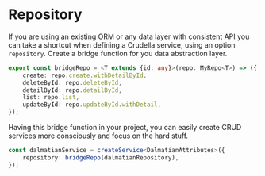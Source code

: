# Repository

If you are using an existing ORM or any data layer with consistent API you can take a shortcut when defining a Crudella service, using an option `repository`.
Create a bridge function for you data abstraction layer.

```typescript
export const bridgeRepo = <T extends {id: any}>(repo: MyRepo<T>) => ({
    create: repo.create.withDetailById,
    deleteById: repo.deleteById,
    detailById: repo.detailById,
    list: repo.list,
    updateById: repo.updateById.withDetail,
});
```
Having this bridge function in your project, you can easily create CRUD services more consciously and focus on the hard stuff.

```typescript
const dalmatianService = createService<DalmatianAttributes>({
    repository: bridgeRepo(dalmatianRepository),
});
```
